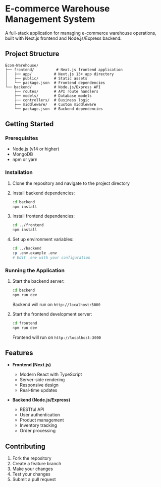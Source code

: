 # E-commerce Warehouse Management System

A full-stack application for managing e-commerce warehouse operations, built with Next.js frontend and Node.js/Express backend.

## Project Structure

```
Ecom-Warehouse/
├── frontend/          # Next.js frontend application
│   ├── app/          # Next.js 13+ app directory
│   ├── public/       # Static assets
│   └── package.json  # Frontend dependencies
└── backend/          # Node.js/Express API
    ├── routes/       # API route handlers
    ├── models/       # Database models
    ├── controllers/  # Business logic
    ├── middleware/   # Custom middleware
    └── package.json  # Backend dependencies
```

## Getting Started

### Prerequisites
- Node.js (v14 or higher)
- MongoDB
- npm or yarn

### Installation

1. Clone the repository and navigate to the project directory

2. Install backend dependencies:
   ```bash
   cd backend
   npm install
   ```

3. Install frontend dependencies:
   ```bash
   cd ../frontend
   npm install
   ```

4. Set up environment variables:
   ```bash
   cd ../backend
   cp .env.example .env
   # Edit .env with your configuration
   ```

### Running the Application

1. Start the backend server:
   ```bash
   cd backend
   npm run dev
   ```
   Backend will run on `http://localhost:5000`

2. Start the frontend development server:
   ```bash
   cd frontend
   npm run dev
   ```
   Frontend will run on `http://localhost:3000`

## Features

- **Frontend (Next.js)**
  - Modern React with TypeScript
  - Server-side rendering
  - Responsive design
  - Real-time updates

- **Backend (Node.js/Express)**
  - RESTful API
  - User authentication
  - Product management
  - Inventory tracking
  - Order processing

## Contributing

1. Fork the repository
2. Create a feature branch
3. Make your changes
4. Test your changes
5. Submit a pull request
